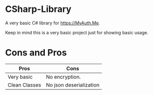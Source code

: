 # CSharp-Library
A very basic C# library for https://MyAuth.Me.

Keep in mind this is a very basic project just for showing basic usage.


# Cons and Pros
Pros | Cons
------------ |-----
Very basic  | No encryption.
Clean Classes | No json deserialization
